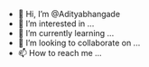 - 👋 Hi, I’m @Adityabhangade
- 👀 I’m interested in ...
- 🌱 I’m currently learning ...
- 💞️ I’m looking to collaborate on ...
- 📫 How to reach me ...

<!---
Adityabhangade/Adityabhangade is a ✨ special ✨ repository because its `README.md` (this file) appears on your GitHub profile.
You can click the Preview link to take a look at your changes.
--->
